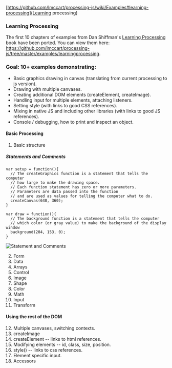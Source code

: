 [https://github.com/lmccart/processing-js/wiki/Examples#learning-processing](Learning processing)

### Learning Processing ###
The first 10 chapters of examples from Dan Shiffman's [Learning Processing](http://www.learningprocessing.com/examples/) book have been ported. You can view them here: https://github.com/lmccart/processing-js/tree/master/examples/learningprocessing.

### Goal: 10+ examples demonstrating:
+ Basic graphics drawing in canvas (translating from current processing to js version).
+ Drawing with multiple canvases.
+ Creating additional DOM elements (createElement, createImage).
+ Handling input for multiple elements, attaching listeners.
+ Setting style (with links to good CSS references).
+ Mixing in native JS and including other libraries (with links to good JS references).
+ Console / debugging, how to print and inspect an object.


#### Basic Processing
1. Basic structure

##### Statements and Comments

    var setup = function(){
      // The createGraphics function is a statement that tells the computer 
      // how large to make the drawing space.
      // Each function statement has zero or more parameters. 
      // Parameters are data passed into the function
      // and are used as values for telling the computer what to do.
      createCanvas(640, 360);
    }

    var draw = function(){
      // The background function is a statement that tells the computer
      // which color (or gray value) to make the background of the display window 
      background(204, 153, 0);
    }

![Statement and Comments](http://i.imgur.com/x1evK7y.png)



2. Form
3. Data
4. Arrays
5. Control
6. Image
7. Shape
8. Color
9. Math
10. Input
11. Transform

#### Using the rest of the DOM
12. Multiple canvases, switching contexts.
13. createImage
14. createElement -- links to html references.
15. Modifying elements -- id, class, size, position.
16. style() -- links to css references.
17. Element specific input.
18. Accessors